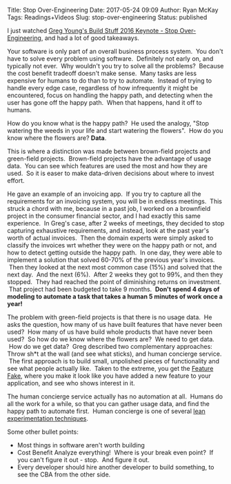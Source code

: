 Title: Stop Over-Engineering
Date: 2017-05-24 09:09
Author: Ryan McKay
Tags: Readings+Videos
Slug: stop-over-engineering
Status: published

I just watched [Greg Young's Build Stuff 2016 Keynote - Stop Over-Engineering](https://www.youtube.com/watch?v=GRr4xeMn1uU), and had a lot of good takeaways.  

Your software is only part of an overall business process system.  You don't have to solve every problem using software.  Definitely not early on, and typically not ever.  Why wouldn't you try to solve all the problems?  Because the cost benefit tradeoff doesn't make sense.  Many tasks are less expensive for humans to do than to try to automate.  Instead of trying to handle every edge case, regardless of how infrequently it might be encountered, focus on handling the happy path, and detecting when the user has gone off the happy path.  When that happens, hand it off to humans.  

How do you know what is the happy path?  He used the analogy, "Stop watering the weeds in your life and start watering the flowers".  How do you know where the flowers are? **Data**.  

This is where a distinction was made between brown-field projects and green-field projects.  Brown-field projects have the advantage of usage data.  You can see which features are used the most and how they are used.  So it is easer to make data-driven decisions about where to invest effort.  

He gave an example of an invoicing app.  If you try to capture all the requirements for an invoicing system, you will be in endless meetings.  This struck a chord with me, because in a past job, I worked on a brownfield project in the consumer financial sector, and I had exactly this same experience.  In Greg's case, after 2 weeks of meetings, they decided to stop capturing exhaustive requirements, and instead, look at the past year's worth of actual invoices.  Then the domain experts were simply asked to classify the invoices wrt whether they were on the happy path or not, and how to detect getting outside the happy path.  In one day, they were able to implement a solution that solved 60-70% of the previous year's invoices.  Then they looked at the next most common case (15%) and solved that the next day.  And the next (6%).  After 2 weeks they got to 99%, and then they stopped.  They had reached the point of diminishing returns on investment.  That project had been budgeted to take 9 months.  **Don't spend 4 days of modeling to automate a task that takes a human 5 minutes of work once a year!**  

The problem with green-field projects is that there is no usage data.  He asks the question, how many of us have built features that have never been used?  How many of us have build whole products that have never been used?  So how do we know where the flowers are?  We need to get data.  How do we get data?  Greg described two complementary approaches: Throw sh\*t at the wall (and see what sticks), and human concierge service.  The first approach is to build small, unpolished pieces of functionality and see what people actually like.  Taken to the extreme, you get the [Feature Fake](https://www.industriallogic.com/blog/fast-frugal-learning-with-a-feature-fake/), where you make it look like you have added a new feature to your application, and see who shows interest in it.  

The human concierge service actually has no automation at all.  Humans do all the work for a while, so that you can gather usage data, and find the happy path to automate first.  Human concierge is one of several [lean experimentation techniques](http://www.movestheneedle.com/blog/enterprise-lean-startup-experiment-examples/).  

Some other bullet points:  

* Most things in software aren't worth building
* Cost Benefit Analyze everything!  Where is your break even point?  If you can't figure it out - stop.  And figure it out.
* Every developer should hire another developer to build something, to see the CBA from the other side.